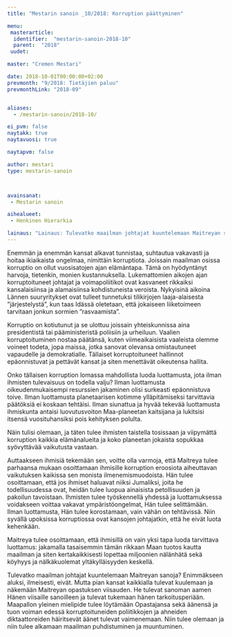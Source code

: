```yaml
---
title: "Mestarin sanoin _10/2018: Korruption päättyminen"

menu:
 masterarticle:
  identifier:  "mestarin-sanoin-2018-10"
  parent:  "2018"
 uudet:

master: "Cremen Mestari"

date: 2018-10-01T00:00:00+02:00
prevmonth: "9/2018: Tietäjien paluu"
prevmonthLink: "2018-09"


aliases:
  - /mestarin-sanoin/2018-10/

ei_pvm: false
naytakk: true
naytavuosi: true

naytapvm: false

author: mestari
type: mestarin-sanoin



avainsanat:
 - Mestarin sanoin

aihealueet:
 - Henkinen Hierarkia

lainaus: "Lainaus: Tulevatko maailman johtajat kuuntelemaan Maitreyan sanoja? Enimmäkseen aluksi, ilmeisesti, eivät. Mutta pian kansat kaikkialla tulevat kuulemaan ja näkemään Maitreyan opastuksen viisauden."
---
```

<p>Enemmän ja enemmän kansat alkavat tunnistaa, suhtautua vakavasti ja hoitaa ikiaikaista ongelmaa, nimittäin korruptiota. Joissain maailman osissa korruptio on ollut vuosisatojen ajan elämäntapa. Tämä on hyödyntänyt harvoja, tietenkin, monien kustannuksella. Lukemattomien aikojen ajan korruptoituneet johtajat ja voimapoliitikot ovat kasvaneet rikkaiksi kansalaisiinsa ja alamaisiinsa kohdistuneista veroista. Nykyisinä aikoina Lännen suuryritykset ovat tulleet tunnetuksi tilikirjojen laaja-alaisesta ”järjestelystä”, kun taas Idässä oletetaan, että jokaiseen liiketoimeen tarvitaan jonkun sormien ”rasvaamista”.</p>
<p>Korruptio on kotiutunut ja se ulottuu joissain yhteiskunnissa aina presidentistä tai pääministeristä poliisiin ja urheiluun. Vaalien korruptoituminen nostaa päätänsä, kuten viimeaikaisista vaaleista olemme voineet todeta, jopa maissa, jotka sanovat olevansa omistautuneet vapaudelle ja demokratialle. Tällaiset korruptoituneet hallinnot epäonnistuvat ja pettävät kansat ja siten menettävät oikeutensa hallita.</p>
<p>Onko tällaisen korruption lomassa mahdollista luoda luottamusta, jota ilman ihmisten tulevaisuus on todella valju? Ilman luottamusta oikeudenmukaisempi resurssien jakaminen olisi surkeasti epäonnistuva toive. Ilman luottamusta planetaarisen kotimme ylläpitämiseksi tarvittavia päätöksiä ei koskaan tehtäisi. Ilman siunattua ja hyvää tekevää luottamusta ihmiskunta antaisi luovutusvoiton Maa-planeetan kaitsijana ja lukitsisi itsensä vuosituhansiksi pois kehityksen polulta.</p>
<p>Näin tulisi olemaan, ja täten tulee ihmisten taistella tosissaan ja viipymättä korruption kaikkia elämänalueita ja koko planeetan jokaista sopukkaa syövyttävää vaikutusta vastaan.</p>
<p>Auttaakseen ihmisiä tekemään sen, voitte olla varmoja, että Maitreya tulee parhaansa mukaan osoittamaan ihmisille korruption eroosiota aiheuttavan vaikutuksen kaikissa sen monista ilmenemismuodoista. Hän tulee osoittamaan, että jos ihmiset haluavat niiksi Jumaliksi, joita he todellisuudessa ovat, heidän tulee luopua ainaisista petollisuuden ja pakoilun tavoistaan. Ihmisten tulee työskennellä yhdessä ja luottamuksessa voidakseen voittaa vakavat ympäristöongelmat, Hän tulee selittämään. Ilman luottamusta, Hän tulee korostamaan, vain vähän on tehtävissä. Niin syvällä upoksissa korruptiossa ovat kansojen johtajatkin, että he eivät luota kehenkään.</p>
<p>Maitreya tulee osoittamaan, että ihmisillä on vain yksi tapa luoda tarvittava luottamus: jakamalla tasaisemmin tämän rikkaan Maan tuotos kautta maailman ja siten kertakaikkisesti lopettaa miljoonien nälänhätä sekä köyhyys ja nälkäkuolemat yltäkylläisyyden keskellä.</p>
<p>Tulevatko maailman johtajat kuuntelemaan Maitreyan sanoja? Enimmäkseen aluksi, ilmeisesti, eivät. Mutta pian kansat kaikkialla tulevat kuulemaan ja näkemään Maitreyan opastuksen viisauden. He tulevat sanoman aamen Hänen viisaille sanoilleen ja tulevat tukemaan hänen tarkoitusperiään. Maapallon yleinen mielipide tulee löytämään Opastajansa sekä äänensä ja tuon voiman edessä korruptoituneiden poliitikkojen ja ahneiden diktaattoreiden häiritsevät äänet tulevat vaimenemaan. Niin tulee olemaan ja niin tulee alkamaan maailman puhdistuminen ja muuntuminen.<br>
</p>